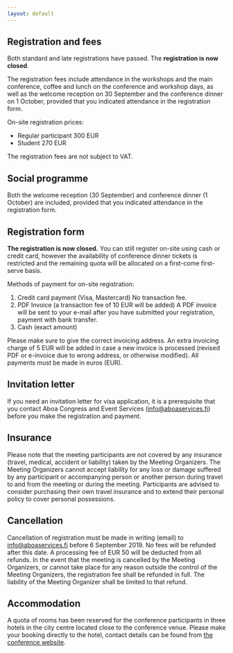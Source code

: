 ```yaml
---
layout: default
---
```


## Registration and fees

Both standard and late registrations have passed. The **registration is now closed**.

The registration fees include attendance in the workshops and the main conference, coffee and lunch on the conference and workshop days, as well as the welcome reception on 30 September and the conference dinner on 1 October, provided that you indicated attendance in the registration form.

On-site registration prices:

* Regular participant 300 EUR
* Student 270 EUR

The registration fees are not subject to VAT.

## Social programme

Both the welcome reception (30 September) and conference dinner (1 October) are included, provided that you indicated attendance in the registration form.

## Registration form

**The registration is now closed.** You can still register on-site using cash or credit card, however the availability of conference dinner tickets is restricted and the remaining quota will be allocated on a first-come first-serve basis.

<!-- <a href="https://www.lyyti.in/NoDaLiDa_2019_registration">Online registration form</a> -->

Methods of payment for on-site registration:

1. Credit card payment (Visa, Mastercard) No transaction fee.
2. PDF Invoice (a transaction fee of 10 EUR will be added) A PDF invoice will be sent to your e-mail after you have submitted your registration, payment with bank transfer.
3. Cash (exact amount)
<!-- 3. E-invoice: for Finnish payments only (a transaction fee of 10 EUR will be added) An e-invoice will be sent to the given e-invoicing address. -->

Please make sure to give the correct invoicing address. An extra invoicing charge of 5 EUR will be added in case a new invoice is processed (revised PDF or e-invoice due to wrong address, or otherwise modified). All payments must be made in euros (EUR).

## Invitation letter

If you need an invitation letter for visa application, it is a prerequisite that you contact Aboa Congress and Event Services (info@aboaservices.fi) before you make the registration and payment.

## Insurance

Please note that the meeting participants are not covered by any insurance (travel, medical, accident or liability) taken by the Meeting Organizers. The Meeting Organizers cannot accept liability for any loss or damage suffered by any participant or accompanying person or another person during travel to and from the meeting or during the meeting. Participants are advised to consider purchasing their own travel insurance and to extend their personal policy to cover personal possessions.

## Cancellation

Cancellation of registration must be made in writing (email) to info@aboaservices.fi before 6 September 2019. No fees will be refunded after this date. A processing fee of EUR 50 will be deducted from all refunds. In the event that the meeting is cancelled by the Meeting Organizers, or cannot take place for any reason outside the control of the Meeting Organizers, the registration fee shall be refunded in full. The liability of the Meeting Organizer shall be limited to that refund.

## Accommodation

A quota of rooms has been reserved for the conference participants in three hotels in the city centre located close to the conference venue. Please make your booking directly to the hotel, contact details can be found from [the conference website](https://nodalida2019.org/accommodation.html).
